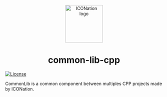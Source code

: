 <p align="center">
  <img 
    src="https://iconation.team/images/very_small.png" 
    width="120px"
    alt="ICONation logo">
</p>

<h1 align="center">common-lib-cpp</h1>

 [![License](https://img.shields.io/badge/License-Apache%202.0-blue.svg)](https://opensource.org/licenses/Apache-2.0)

CommonLib is a common component between multiples CPP projects made by ICONation.
